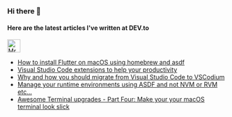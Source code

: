 ### Hi there 👋

<!--
**Demwunz/demwunz** is a ✨ _special_ ✨ repository because its `README.md` (this file) appears on your GitHub profile.

Here are some ideas to get you started:

- 🔭 I’m currently working on ...
- 🌱 I’m currently learning ...
- 👯 I’m looking to collaborate on ...
- 🤔 I’m looking for help with ...
- 💬 Ask me about ...
- 📫 How to reach me: ...
- 😄 Pronouns: ...
- ⚡ Fun fact: ...
-->
#### Here are the latest articles I've written at DEV.to
<a href="https://dev.to/0xdonut">
  <img src="https://d2fltix0v2e0sb.cloudfront.net/dev-badge.svg" alt="Mr F.'s DEV Profile" height="30" width="30">
</a>

<!-- BLOG-POST-LIST:START -->
- [How to install Flutter on macOS using homebrew and asdf](https://dev.to/0xdonut/how-to-install-flutter-on-macos-using-homebrew-and-asdf-3loa)
- [Visual Studio Code extensions to help your productivity](https://dev.to/0xdonut/visual-studio-code-extensions-to-help-your-productivity-50d8)
- [Why and how you should migrate from Visual Studio Code to VSCodium](https://dev.to/0xdonut/why-and-how-you-should-to-migrate-from-visual-studio-code-to-vscodium-j7d)
- [Manage your runtime environments using ASDF and not NVM or RVM etc...](https://dev.to/0xdonut/manage-your-runtime-environments-using-asdf-and-not-nvm-or-rvm-etc-2c7c)
- [Awesome Terminal upgrades - Part Four: Make your your macOS terminal look slick](https://dev.to/0xdonut/awesome-terminal-upgrades-part-four-make-your-your-macos-terminal-look-slick-5ho3)
<!-- BLOG-POST-LIST:END -->
